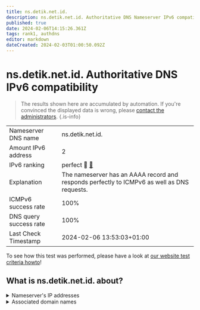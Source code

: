 ```yaml
---
title: ns.detik.net.id.
description: ns.detik.net.id. Authoritative DNS Nameserver IPv6 compatibility
published: true
date: 2024-02-06T14:15:26.361Z
tags: rank1, authdns
editor: markdown
dateCreated: 2024-02-03T01:00:50.092Z
---
```


# ns.detik.net.id. Authoritative DNS IPv6 compatibility

> The results shown here are accumulated by automation. If you're convinced the displayed data is wrong, please [contact the administrators](/howto/chat). 
{.is-info}




|   |   |
| - | - |
| Nameserver DNS name | ns.detik.net.id.
| Amount IPv6 address | 2
| IPv6 ranking | perfect :1st_place_medal: [🔗](/howto/ranking) |
| Explanation | The nameserver has an AAAA record and responds perfectly to ICMPv6 as well as DNS requests. |
| ICMPv6 success rate | 100%|
| DNS query success rate | 100% |
| Last Check Timestamp | 2024-02-06 13:53:03+01:00 |

To see how this test was performed, please have a look at [our website test criteria howto](/howto/testcriteria/authdns)!


## What is ns.detik.net.id. about?




<details>
<summary>Nameserver's IP addresses</summary>

2402:a000:ffff::95

2402:a000:3fff:fffe:de7:1c:244:91

</details>



<details>
<summary>Associated domain names</summary>

www.detik.com

</details>
